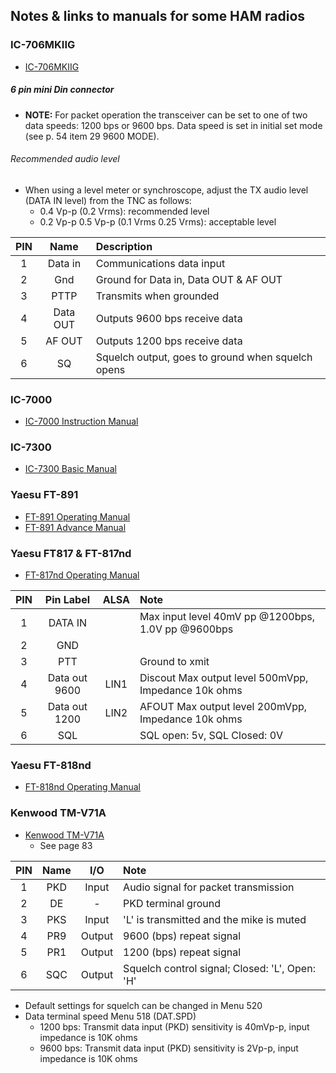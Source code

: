 ## Notes & links to manuals for some HAM radios

### IC-706MKIIG

* [IC-706MKIIG](http://www.icom.co.jp/world/support/download/manual/pdf/IC-706MK2G.pdf)

##### 6 pin mini Din connector

* **NOTE:** For packet operation the transceiver can be set to one of
two data speeds: 1200 bps or 9600 bps. Data speed is set in initial
set mode (see p. 54 item 29 9600 MODE).

###### Recommended audio level

* When using a level meter or synchroscope, adjust the TX audio level (DATA IN level) from the TNC as follows:
  * 0.4 Vp-p (0.2 Vrms): recommended level
  * 0.2 Vp-p 0.5 Vp-p (0.1 Vrms 0.25 Vrms): acceptable level

|  PIN  | Name  | Description |
| :---: | :---: | :---        |
|   1   | Data in | Communications data input |
|   2   | Gnd     | Ground for Data in, Data OUT & AF OUT |
|   3   | PTTP    | Transmits when grounded  |
|   4   | Data OUT | Outputs 9600 bps receive data |
|   5   | AF OUT   | Outputs 1200 bps receive data |
|   6   | SQ       | Squelch output, goes to ground when squelch opens |

### IC-7000

* [IC-7000 Instruction Manual](https://www.icomamerica.com/en/downloads/DownloadDocument.aspx?Document=165)

### IC-7300

* [IC-7300 Basic Manual](https://www.icomamerica.com/en/downloads/DownloadDocument.aspx?Document=784)

### Yaesu FT-891
* [FT-891 Operating Manual](https://www.yaesu.com/airband/downloadFile.cfm?FileID=11695&FileCatID=158&FileName=FT%2D891%5FOM%5FENG%5FEH065H201%5F1611A%2DBO%2D2.pdf&FileContentType=application%2Fpdf)
* [FT-891 Advance Manual](https://www.yaesu.com/airband/downloadFile.cfm?FileID=14759&FileCatID=158&FileName=FT%2D891%5FAdvance%5FManual%5FENG%5F1806%2DF.pdf&FileContentType=application%2Fpdf)

### Yaesu FT817 & FT-817nd
* [FT-817nd Operating Manual](https://www.yaesu.com/downloadFile.cfm?FileID=8032&FileCatID=158&FileName=FT%2D817ND%5FOM%5FENG%5FE13771011.pdf&FileContentType=application%2Fpdf)

|  PIN  |    Pin Label   | ALSA  | Note |
| :---: | :---:          | :---: | :--- |
|  1    |  DATA IN       |       | Max input level 40mV pp @1200bps, 1.0V pp @9600bps |
|  2    |  GND           |       |  |
|  3    |  PTT           |       | Ground to xmit |
|  4    |  Data out 9600 | LIN1  | Discout Max output level 500mVpp, Impedance 10k ohms |
|  5    | Data out 1200  | LIN2  | AFOUT Max output level 200mVpp, Impedance 10k ohms |
|  6    | SQL            |       | SQL open: 5v, SQL Closed: 0V  |


### Yaesu FT-818nd

* [FT-818nd Operating Manual](http://www.yaesu.com/downloadFile.cfm?FileID=8032&FileCatID=158&FileName=FT-817ND_OM_ENG_E13771011.pdf&FileContentType=application.pdf)


### Kenwood TM-V71A

* [Kenwood TM-V71A](http://manual.kenwood.com/files/494077600f426.pdf)
  * See page 83

|  PIN  | Name   |  I/O   | Note |
| :---: | :---:  | :---:  | :--- |
|  1    |  PKD   | Input  | Audio signal for packet transmission |
|  2    |  DE    |   -    | PKD terminal ground |
|  3    |  PKS   | Input  | 'L' is transmitted and the mike is muted |
|  4    |  PR9   | Output | 9600 (bps) repeat signal |
|  5    |  PR1   | Output | 1200 (bps) repeat signal |
|  6    |  SQC   | Output | Squelch control signal; Closed: 'L', Open: 'H' |

* Default settings for squelch can be changed in Menu 520
* Data terminal speed Menu 518 (DAT.SPD)
  * 1200 bps: Transmit data input (PKD) sensitivity is 40mVp-p, input impedance is 10K ohms
  * 9600 bps: Transmit data input (PKD) sensitivity is 2Vp-p, input impedance is 10K ohms

